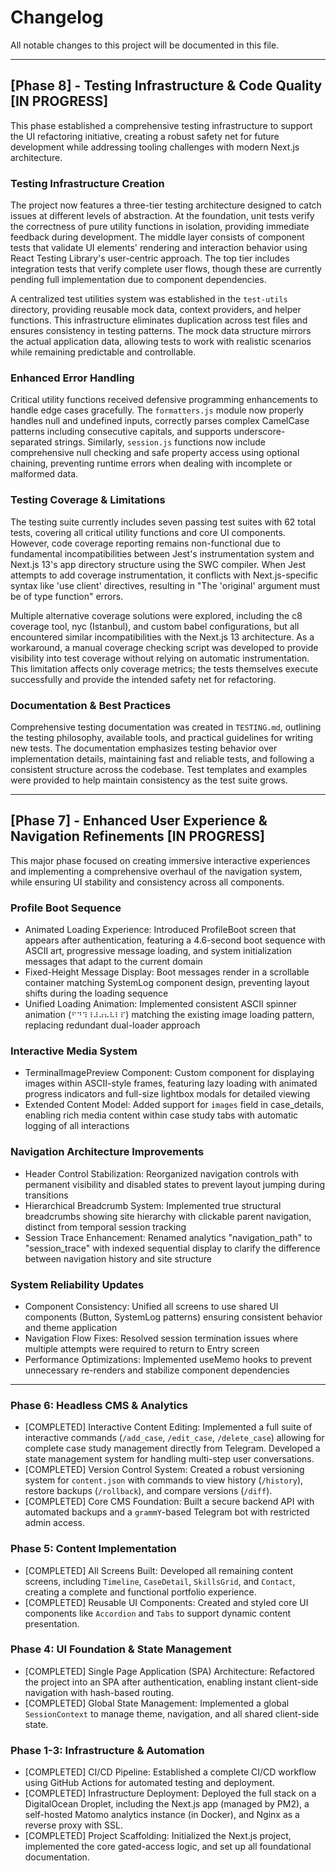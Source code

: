 # Changelog

All notable changes to this project will be documented in this file.

---

## [Phase 8] - Testing Infrastructure & Code Quality [IN PROGRESS]

This phase established a comprehensive testing infrastructure to support the UI refactoring initiative, creating a robust safety net for future development while addressing tooling challenges with modern Next.js architecture.

### Testing Infrastructure Creation

The project now features a three-tier testing architecture designed to catch issues at different levels of abstraction. At the foundation, unit tests verify the correctness of pure utility functions in isolation, providing immediate feedback during development. The middle layer consists of component tests that validate UI elements' rendering and interaction behavior using React Testing Library's user-centric approach. The top tier includes integration tests that verify complete user flows, though these are currently pending full implementation due to component dependencies.

A centralized test utilities system was established in the `test-utils` directory, providing reusable mock data, context providers, and helper functions. This infrastructure eliminates duplication across test files and ensures consistency in testing patterns. The mock data structure mirrors the actual application data, allowing tests to work with realistic scenarios while remaining predictable and controllable.

### Enhanced Error Handling

Critical utility functions received defensive programming enhancements to handle edge cases gracefully. The `formatters.js` module now properly handles null and undefined inputs, correctly parses complex CamelCase patterns including consecutive capitals, and supports underscore-separated strings. Similarly, `session.js` functions now include comprehensive null checking and safe property access using optional chaining, preventing runtime errors when dealing with incomplete or malformed data.

### Testing Coverage & Limitations

The testing suite currently includes seven passing test suites with 62 total tests, covering all critical utility functions and core UI components. However, code coverage reporting remains non-functional due to fundamental incompatibilities between Jest's instrumentation system and Next.js 13's app directory structure using the SWC compiler. When Jest attempts to add coverage instrumentation, it conflicts with Next.js-specific syntax like 'use client' directives, resulting in "The 'original' argument must be of type function" errors.

Multiple alternative coverage solutions were explored, including the c8 coverage tool, nyc (Istanbul), and custom babel configurations, but all encountered similar incompatibilities with the Next.js 13 architecture. As a workaround, a manual coverage checking script was developed to provide visibility into test coverage without relying on automatic instrumentation. This limitation affects only coverage metrics; the tests themselves execute successfully and provide the intended safety net for refactoring.

### Documentation & Best Practices

Comprehensive testing documentation was created in `TESTING.md`, outlining the testing philosophy, available tools, and practical guidelines for writing new tests. The documentation emphasizes testing behavior over implementation details, maintaining fast and reliable tests, and following a consistent structure across the codebase. Test templates and examples were provided to help maintain consistency as the test suite grows.

---

## [Phase 7] - Enhanced User Experience & Navigation Refinements [IN PROGRESS]

This major phase focused on creating immersive interactive experiences and implementing a comprehensive overhaul of the navigation system, while ensuring UI stability and consistency across all components.

### Profile Boot Sequence
- Animated Loading Experience: Introduced ProfileBoot screen that appears after authentication, featuring a 4.6-second boot sequence with ASCII art, progressive message loading, and system initialization messages that adapt to the current domain
- Fixed-Height Message Display: Boot messages render in a scrollable container matching SystemLog component design, preventing layout shifts during the loading sequence
- Unified Loading Animation: Implemented consistent ASCII spinner animation (`⠋⠙⠹⠸⠼⠴⠦⠧⠇⠏`) matching the existing image loading pattern, replacing redundant dual-loader approach

### Interactive Media System
- TerminalImagePreview Component: Custom component for displaying images within ASCII-style frames, featuring lazy loading with animated progress indicators and full-size lightbox modals for detailed viewing
- Extended Content Model: Added support for `images` field in case_details, enabling rich media content within case study tabs with automatic logging of all interactions

### Navigation Architecture Improvements
- Header Control Stabilization: Reorganized navigation controls with permanent visibility and disabled states to prevent layout jumping during transitions
- Hierarchical Breadcrumb System: Implemented true structural breadcrumbs showing site hierarchy with clickable parent navigation, distinct from temporal session tracking
- Session Trace Enhancement: Renamed analytics "navigation_path" to "session_trace" with indexed sequential display to clarify the difference between navigation history and site structure

### System Reliability Updates
- Component Consistency: Unified all screens to use shared UI components (Button, SystemLog patterns) ensuring consistent behavior and theme application
- Navigation Flow Fixes: Resolved session termination issues where multiple attempts were required to return to Entry screen
- Performance Optimizations: Implemented useMemo hooks to prevent unnecessary re-renders and stabilize component dependencies

---

### Phase 6: Headless CMS & Analytics
-   [COMPLETED] Interactive Content Editing: Implemented a full suite of interactive commands (`/add_case`, `/edit_case`, `/delete_case`) allowing for complete case study management directly from Telegram. Developed a state management system for handling multi-step user conversations.
-   [COMPLETED] Version Control System: Created a robust versioning system for `content.json` with commands to view history (`/history`), restore backups (`/rollback`), and compare versions (`/diff`).
-   [COMPLETED] Core CMS Foundation: Built a secure backend API with automated backups and a `grammY`-based Telegram bot with restricted admin access.

### Phase 5: Content Implementation
-   [COMPLETED] All Screens Built: Developed all remaining content screens, including `Timeline`, `CaseDetail`, `SkillsGrid`, and `Contact`, creating a complete and functional portfolio experience.
-   [COMPLETED] Reusable UI Components: Created and styled core UI components like `Accordion` and `Tabs` to support dynamic content presentation.

### Phase 4: UI Foundation & State Management
-   [COMPLETED] Single Page Application (SPA) Architecture: Refactored the project into an SPA after authentication, enabling instant client-side navigation with hash-based routing.
-   [COMPLETED] Global State Management: Implemented a global `SessionContext` to manage theme, navigation, and all shared client-side state.

### Phase 1-3: Infrastructure & Automation
-   [COMPLETED] CI/CD Pipeline: Established a complete CI/CD workflow using GitHub Actions for automated testing and deployment.
-   [COMPLETED] Infrastructure Deployment: Deployed the full stack on a DigitalOcean Droplet, including the Next.js app (managed by PM2), a self-hosted Matomo analytics instance (in Docker), and Nginx as a reverse proxy with SSL.
-   [COMPLETED] Project Scaffolding: Initialized the Next.js project, implemented the core gated-access logic, and set up all foundational documentation.